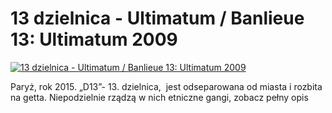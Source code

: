 13 dzielnica - Ultimatum / Banlieue 13: Ultimatum 2009 
=============
[![13 dzielnica - Ultimatum / Banlieue 13: Ultimatum 2009 ](http://vidos.pl/images/player.gif)](http://vidos.pl/13-dzielnica-ultimatum-banlieue-13-ultimatum-2009)

 Paryż, rok 2015. „D13”- 13. dzielnica,  jest odseparowana od miasta i rozbita na getta. Niepodzielnie rządzą w nich etniczne gangi, zobacz pełny opis
